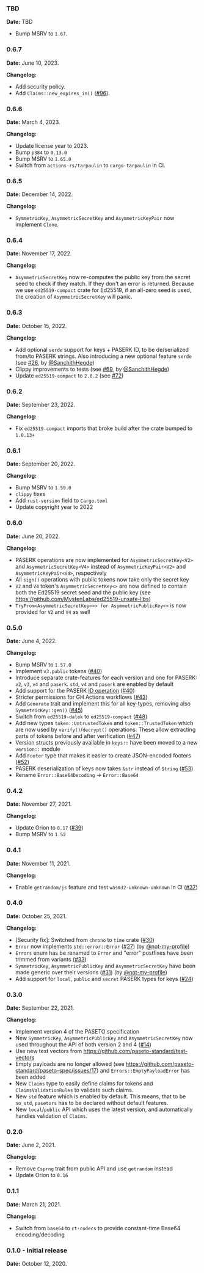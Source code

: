 ### TBD

__Date:__ TBD

- Bump MSRV to `1.67`.

### 0.6.7

__Date:__ June 10, 2023.

__Changelog:__
- Add security policy.
- Add `Claims::new_expires_in()` ([#96](https://github.com/brycx/pasetors/issues/96)).


### 0.6.6

__Date:__ March 4, 2023.

__Changelog:__
- Update license year to 2023.
- Bump `p384` to `0.13.0`
- Bump MSRV to `1.65.0`
- Switch from `actions-rs/tarpaulin` to `cargo-tarpaulin` in CI.


### 0.6.5

__Date:__ December 14, 2022.

__Changelog:__
- `SymmetricKey`, `AsymmetricSecretKey` and `AsymmetricKeyPair` now implement `Clone`.

### 0.6.4

__Date:__ November 17, 2022.

__Changelog:__
- `AsymmetricSecretKey` now re-computes the public key from the secret seed to check if they match. If they don't an error is returned. Because we use `ed25519-compact` crate for Ed25519, if an all-zero seed is used, the creation of `AsymmetricSecretKey` will panic.

### 0.6.3

__Date:__ October 15, 2022.

__Changelog:__
- Add optional `serde` support for keys + PASERK ID, to be de/serialized from/to PASERK strings. Also introducing a new optional feature `serde` (see [#26](https://github.com/brycx/pasetors/issues/26), by [@SanchithHegde](https://github.com/SanchithHegde))
- Clippy improvements to tests (see [#69](https://github.com/brycx/pasetors/pull/69), by [@SanchithHegde](https://github.com/SanchithHegde))
- Update `ed25519-compact` to `2.0.2` (see [#72](https://github.com/brycx/pasetors/pull/72))

### 0.6.2

__Date:__ September 23, 2022.

__Changelog:__
- Fix `ed25519-compact` imports that broke build after the crate bumped to `1.0.13+`

### 0.6.1

__Date:__ September 20, 2022.

__Changelog:__
- Bump MSRV to `1.59.0`
- `clippy` fixes
- Add `rust-version` field to `Cargo.toml`
- Update copyright year to 2022


### 0.6.0

__Date:__ June 20, 2022.

__Changelog:__
- PASERK operations are now implemented for `AsymmetricSecretKey<V2>` and `AsymmetricSecretKey<V4>` instead of `AsymmetricKeyPair<V2>` and `AsymmetricKeyPair<V4>`, respectively
- All `sign()` operations with public tokens now take only the secret key
- `V2` and `V4` token's `AsymmetricSecretKey<>` are now defined to contain both the Ed25519 secret seed and the public key (see https://github.com/MystenLabs/ed25519-unsafe-libs)
- `TryFrom<AsymmetricSecretKey<>> for AsymmetricPublicKey<>` is now provided for `V2` and `V4` as well


### 0.5.0

__Date:__ June 4, 2022.

__Changelog:__
- Bump MSRV to `1.57.0`
- Implement `v3.public` tokens ([#40](https://github.com/brycx/pasetors/issues/40))
- Introduce separate crate-features for each version and one for PASERK: `v2`, `v3`, `v4` and `paserk`. `std`, `v4` and `paserk` are enabled by default
- Add support for the PASERK [ID operation](https://github.com/paseto-standard/paserk/blob/master/operations/ID.md) ([#40](https://github.com/brycx/pasetors/issues/40))
- Stricter permissions for GH Actions workflows ([#43](https://github.com/brycx/pasetors/pull/43))
- Add `Generate` trait and implement this for all key-types, removing also `SymmetricKey::gen()` ([#45](https://github.com/brycx/pasetors/issues/45))
- Switch from `ed25519-dalek` to `ed25519-compact` ([#48](https://github.com/brycx/pasetors/issues/48))
- Add new types `token::UntrustedToken` and `token::TrustedToken` which are now used by `verify()`/`decrypt()` operations. 
These allow extracting parts of tokens before and after verification ([#47](https://github.com/brycx/pasetors/issues/47)) 
- Version structs previously available in `keys::` have been moved to a new `version::` module
- Add `Footer` type that makes it easier to create JSON-encoded footers ([#52](https://github.com/brycx/pasetors/pull/52))
- PASERK deserialization of keys now takes `&str` instead of `String` ([#53](https://github.com/brycx/pasetors/issues/53))
- Rename `Error::Base64Decoding` -> `Error::Base64`

### 0.4.2

__Date:__ November 27, 2021.

__Changelog:__
- Update Orion to `0.17` ([#39](https://github.com/brycx/pasetors/pull/39))
- Bump MSRV to `1.52`

### 0.4.1

__Date:__ November 11, 2021.

__Changelog:__
- Enable `getrandom/js` feature and test `wasm32-unknown-unknown` in CI ([#37](https://github.com/brycx/pasetors/pull/37))

### 0.4.0

__Date:__ October 25, 2021.

__Changelog:__
- [Security fix]: Switched from `chrono` to `time` crate ([#30](https://github.com/brycx/pasetors/pull/30))
- `Error` now implements `std::error::Error` ([#27](https://github.com/brycx/pasetors/pull/27)) (by [@not-my-profile](https://github.com/not-my-profile))
- `Errors` enum has be renamed to `Error` and "error" postfixes have been trimmed from variants ([#33](https://github.com/brycx/pasetors/pull/33))
- `SymmetricKey`, `AsymmetricPublicKey` and `AsymmetricSecretKey` have been made generic over their versions ([#31](https://github.com/brycx/pasetors/pull/31)) (by [@not-my-profile](https://github.com/not-my-profile))
- Add support for `local`, `public` and `secret` PASERK types for keys ([#24](https://github.com/brycx/pasetors/pull/24))

### 0.3.0

__Date:__ September 22, 2021.

__Changelog:__
- Implement version 4 of the PASETO specification
- New `SymmetricKey`, `AsymmetricPublicKey` and `AsymmetricSecretKey` now used throughout the API of both version 2 and 4 ([#14](https://github.com/brycx/pasetors/issues/14))
- Use new test vectors from https://github.com/paseto-standard/test-vectors
- Empty payloads are no longer allowed (see https://github.com/paseto-standard/paseto-spec/issues/17) and `Errors::EmptyPayloadError` has been added
- New `Claims` type to easily define claims for tokens and `ClaimsValidationRules` to validate such claims.
- New `std` feature which is enabled by default. This means, that to be `no_std`, `pasetors` has to be declared without default features.
- New `local`/`public` API which uses the latest version, and automatically handles validation of `Claims`.

### 0.2.0

__Date:__ June 2, 2021.

__Changelog:__
- Remove `Csprng` trait from public API and use `getrandom` instead
- Update Orion to `0.16`


### 0.1.1 

__Date:__ March 21, 2021.

__Changelog:__
- Switch from `base64` to `ct-codecs` to provide constant-time Base64 encoding/decoding


### 0.1.0 - Initial release

__Date:__ October 12, 2020.
